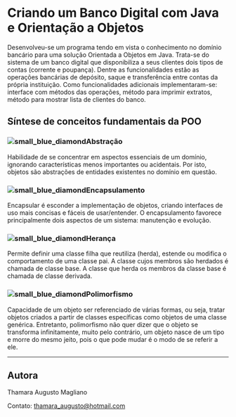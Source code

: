 # Criando um Banco Digital com Java e Orientação a Objetos



Desenvolveu-se um programa tendo em vista o conhecimento no domínio bancário para uma solução Orientada a Objetos em Java. Trata-se do sistema de um banco digital que disponibiliza a seus clientes dois tipos de contas (corrente e poupança). Dentre as funcionalidades estão as operações bancárias de depósito, saque e transferência entre contas da própria instituição. Como funcionalidades adicionais implementaram-se: interface com métodos das operações, método para imprimir extratos, método para mostrar lista de clientes do banco.

## Síntese de conceitos fundamentais da POO

### ![small_blue_diamond](https://github.githubassets.com/images/icons/emoji/unicode/1f539.png)Abstração

Habilidade de se concentrar em aspectos essenciais de um domínio, ignorando características menos importantes ou acidentais. Por isto, objetos são abstrações de entidades existentes no domínio em questão.

### ![small_blue_diamond](https://github.githubassets.com/images/icons/emoji/unicode/1f539.png)Encapsulamento

Encapsular é esconder a implementação de objetos, criando interfaces de uso mais concisas e fáceis de usar/entender. O encapsulamento favorece principalmente dois aspectos de um sistema: manutenção e evolução.

### ![small_blue_diamond](https://github.githubassets.com/images/icons/emoji/unicode/1f539.png)Herança

Permite definir uma classe filha que reutiliza (herda), estende ou modifica o comportamento de uma classe pai. A classe cujos membros são herdados é chamada de classe base. A classe que herda os membros da classe base é chamada de classe derivada.

### ![small_blue_diamond](https://github.githubassets.com/images/icons/emoji/unicode/1f539.png)Polimorfismo

Capacidade de um objeto ser referenciado de várias formas, ou seja, tratar objetos criados a partir de classes específicas como objetos de uma classe genérica. Entretanto, polimorfismo não quer dizer que o objeto se transforma infinitamente, muito pelo contrário, um objeto nasce de um tipo e morre do mesmo jeito, pois o que pode mudar é o modo de se referir a ele.

------

## Autora

Thamara Augusto Magliano

Contato: thamara_augusto@hotmail.com


